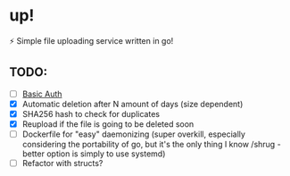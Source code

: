 # up!
⚡ Simple file uploading service written in go!

## TODO:

- [ ] [Basic Auth](https://developer.mozilla.org/en-US/docs/Web/HTTP/Authentication#Basic_authentication_scheme)
- [x] Automatic deletion after N amount of days (size dependent)
- [x] SHA256 hash to check for duplicates 
- [x] Reupload if the file is going to be deleted soon
- [ ] Dockerfile for "easy" daemonizing (super overkill, especially considering the portability of go, but it's the only thing I know /shrug - better option is simply to use systemd) 
- [ ] Refactor with structs?
